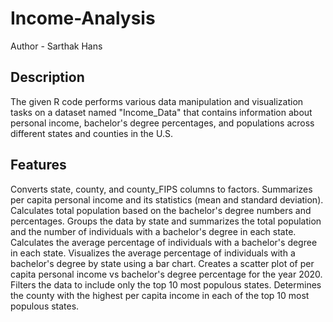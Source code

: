 # Income-Analysis
Author - Sarthak Hans

## Description
The given R code performs various data manipulation and visualization tasks on a dataset named "Income_Data" that contains information about personal income, bachelor's degree percentages, and populations across different states and counties in the U.S.

## Features
Converts state, county, and county_FIPS columns to factors.
Summarizes per capita personal income and its statistics (mean and standard deviation).
Calculates total population based on the bachelor's degree numbers and percentages.
Groups the data by state and summarizes the total population and the number of individuals with a bachelor's degree in each state.
Calculates the average percentage of individuals with a bachelor's degree in each state.
Visualizes the average percentage of individuals with a bachelor's degree by state using a bar chart.
Creates a scatter plot of per capita personal income vs bachelor's degree percentage for the year 2020.
Filters the data to include only the top 10 most populous states.
Determines the county with the highest per capita income in each of the top 10 most populous states.



